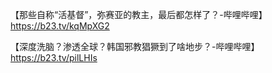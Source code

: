 【那些自称“活基督”，弥赛亚的教主，最后都怎样了？-哔哩哔哩】 https://b23.tv/kqMpXG2

【深度洗脑？渗透全球？韩国邪教猖獗到了啥地步？-哔哩哔哩】 https://b23.tv/pilLHIs


